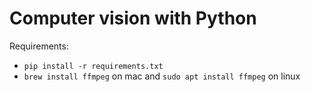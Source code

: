 # Computer vision with Python

Requirements:

- `pip install -r requirements.txt`
- `brew install ffmpeg` on mac and `sudo apt install ffmpeg` on linux
